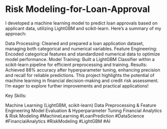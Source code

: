 # Risk Modeling-for-Loan-Approval

I developed a machine learning model to predict loan approvals based on applicant data, utilizing LightGBM and scikit-learn. Here’s a summary of my approach:

Data Processing: Cleaned and prepared a loan application dataset, managing both categorical and numerical variables.
Feature Engineering: Encoded categorical features and standardized numerical data to optimize model performance.
Model Training: Built a LightGBM Classifier within a scikit-learn pipeline for efficient preprocessing and training.
Results: Achieved 88% accuracy after hyperparameter tuning, enhancing precision and recall for reliable predictions.
This project highlights the potential of machine learning in financial decision-making and credit risk assessment. I’m eager to explore further improvements and practical applications!

Key Skills:

Machine Learning (LightGBM, scikit-learn)
Data Preprocessing & Feature Engineering
Model Evaluation & Hyperparameter Tuning
Financial Analytics & Risk Modeling
#MachineLearning #LoanPrediction #DataScience #FinancialAnalytics #RiskModeling #LightGBM #AI

